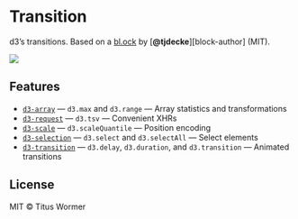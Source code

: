 # Transition

d3’s transitions.  Based on a [bl.ock][block] by [**@tjdecke**][block-author]
(MIT).

[![][cover]][url]

## Features

*   [`d3-array`](https://github.com/d3/d3-array#api-reference)
    — `d3.max` and `d3.range`
    — Array statistics and transformations
*   [`d3-request`](https://github.com/d3/d3-request)
    — `d3.tsv`
    — Convenient XHRs
*   [`d3-scale`](https://github.com/d3/d3-scale#api-reference)
    — `d3.scaleQuantile`
    — Position encoding
*   [`d3-selection`](https://github.com/d3/d3-selection#api-reference)
    — `d3.select` and `d3.selectAll`
    — Select elements
*   [`d3-transition`](https://github.com/d3/d3-transition#api-reference)
    — `d3.delay`, `d3.duration`, and `d3.transition`
    — Animated transitions

## License

MIT © Titus Wormer

[block]: https://bl.ocks.org/tjdecke/5558084

[author]: https://github.com/tjdecke

[cover]: preview.png

[url]: https://cmda-fe3x3.github.io/course-17-18/class-3-transition/wooorm
